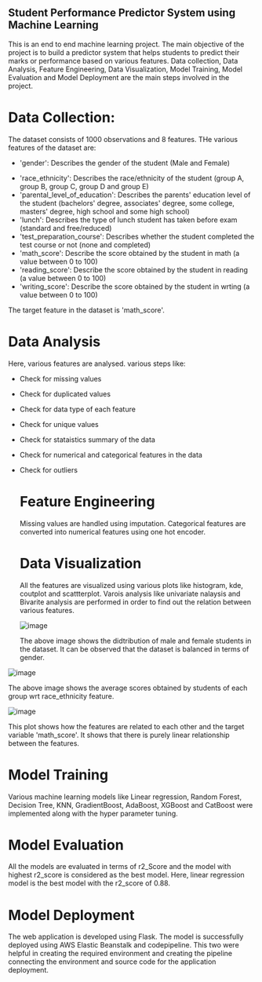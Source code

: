 ## Student Performance Predictor System using Machine Learning

This is an end to end machine learning project. The main objective of the project is to build a predictor system that helps students to predict their marks or performance based on various features.
Data collection, Data Analysis, Feature Engineering, Data Visualization, Model Training, Model Evaluation and Model Deployment are the main steps involved in the project.

# Data Collection:

The dataset consists of 1000 observations and 8 features. THe various features of the dataset are:
 - 'gender': Describes the gender of the student (Male and Female)
* 'race_ethnicity': Describes the race/ethnicity of the student (group A, group B, group C, group D and group E)
* 'parental_level_of_education': Describes the parents' education level of the student (bachelors' degree, associates' degree, some college, masters' degree, high school and some high school)
* 'lunch': Describes the type of lunch student has taken before exam (standard and free/reduced)
* 'test_preparation_course': Describes whether the student completed the test course or not (none and completed)
* 'math_score': Describe the score obtained by the student in math (a value between 0 to 100)
* 'reading_score': Describe the score obtained by the student in reading (a value between 0 to 100)
* 'writing_score': Describe the score obtained by the student in wrting (a value between 0 to 100)

The target feature in the dataset is 'math_score'.

# Data Analysis

Here, various features are analysed. various steps like:

* Check for missing values
* Check for duplicated values
* Check for data type of each feature
* Check for unique values
* Check for stataistics summary of the data
* Check for numerical and categorical features in the data
* Check for outliers

  # Feature Engineering

  Missing values are handled using imputation. Categorical features are converted into numerical features using one hot encoder.

  # Data Visualization

  All the features are visualized using various plots like histogram, kde, coutplot and scattterplot. Varois analysis like univariate nalaysis and Bivarite analysis are performed  in order to find out the relation between various features.

  ![image](https://github.com/SaiShivani91/projectml/assets/167123523/36006f2c-b856-496b-883c-61feaf61ddff "Distribution of Female and Male")

  The above image shows the didtribution of male and female students in the dataset. It can be observed that the dataset is balanced in terms of gender.

![image](https://github.com/SaiShivani91/projectml/assets/167123523/70d94bac-19e7-49c0-9133-1b9a20c1f0ac)

The above image shows the average scores obtained by students of each group wrt race_ethnicity feature.

![image](https://github.com/SaiShivani91/projectml/assets/167123523/68245fae-62f2-4a62-b2da-47896e21ae4d)

This plot shows how the features are related to each other and the target variable 'math_score'. It shows that there is purely linear relationship between the features.

# Model Training

Various machine learning models like Linear regression, Random Forest, Decision Tree, KNN, GradientBoost, AdaBoost, XGBoost and CatBoost were implemented along with the hyper parameter tuning. 

# Model Evaluation

All the models are evaluated in terms of r2_Score and the model with highest r2_score is considered as the best model. Here, linear regression model is the best model with the r2_score of 0.88.

# Model Deployment

The web application is developed using Flask. The model is successfully deployed using AWS Elastic Beanstalk and codepipeline. This two were helpful in creating the required environment and creating the pipeline connecting the environment and source code for the application deployment.


  


  

  


